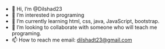 - 👋 Hi, I’m @Dilshad23
- 👀 I’m interested in programing
- 🌱 I’m currently learning html, css, java, JavaScript, bootstrap.
- 💞️ I’m looking to collaborate with someone who will teach me programing.
- 📫 How to reach me email: dilshadt23@gmail.com

<!---
Dilshad23/Dilshad23 is a ✨ special ✨ repository because its `README.md` (this file) appears on your GitHub profile.
You can click the Preview link to take a look at your changes.
--->

